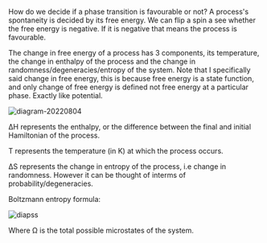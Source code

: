 How do we decide if a phase transition is favourable or not? A process's spontaneity is decided by its free energy. We can flip a spin a see whether the free energy is negative. If it is negative that means the process is favourable.

The change in free energy of a process has 3 components, its temperature, the change in enthalpy of the process and the change in randomness/degeneracies/entropy of the system. Note that I specifically said change in free energy, this is because free energy is a state function, and only change of free energy is defined not free energy at a particular phase. Exactly like potential.



![diagram-20220804](https://user-images.githubusercontent.com/65448559/182823649-e94b27a8-53d2-467e-9881-e4fd261e57e1.png)

ΔH represents the enthalpy, or the difference between the final and initial Hamiltonian of the process.

T represents the temperature (in K) at which the process occurs.

ΔS represents the change in entropy of the process, i.e change in randomness. However it can be thought of interms of probability/degeneracies.

Boltzmann entropy formula:

![diapss](https://user-images.githubusercontent.com/65448559/182861117-9325e3b0-cc92-41f8-9a3b-c78e57e66508.png)

Where Ω is the total possible microstates of the system.

